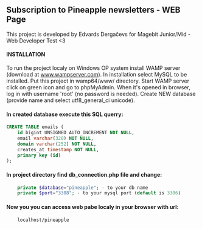 ## Subscription to Pineapple newsletters - WEB Page
This project is developed by Edvards Dergačevs for Magebit Junior/Mid - Web Developer Test <3

#### INSTALLATION

To run the project localy on Windows OP system install WAMP server (download at www.wampserver.com).
In installation select MySQL to be installed.
Put this project in wamp64/www/ directory.
Start WAMP server click on green icon and go to phpMyAdmin.
When it's opened in browser, log in with username 'root' (no password is needed).
Create NEW database (provide name and select utf8_general_ci unicode).
#### In created database execute this SQL querry:
```sql
CREATE TABLE emails (
    id bigint UNSIGNED AUTO_INCREMENT NOT NULL,
    email varchar(320) NOT NULL,
    domain varchar(252) NOT NULL,
    creates_at timestamp NOT NULL,
    primary key (id)
);
```
#### In project directory find db_connection.php file and change:
```php
    private $database="pineapple"; - to your db name
    private $port="3308"; - to your mysql port (default is 3306)
```
#### Now you you can access web pabe localy in your browser with url:
```url
    localhost/pineapple
```
